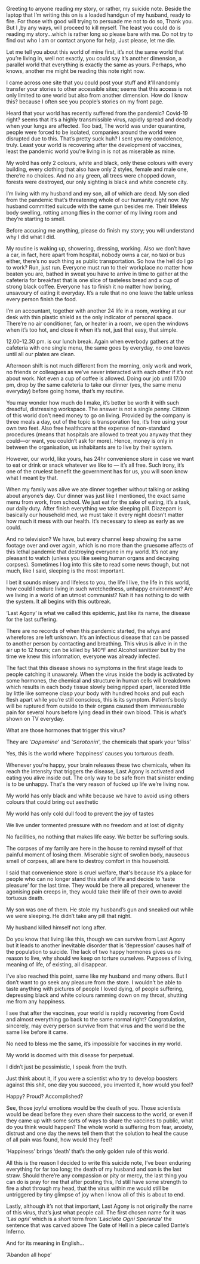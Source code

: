 Greeting to anyone reading my story, or rather, my suicide note.
Beside the laptop that I’m writing this on is a loaded handgun of my husband, ready to fire.
For those with good will trying to persuade me not to do so, Thank you. But I ,by any ways, will proceed to kill myself. 
The least you could do is reading my story…which is rather long so please bare with me. Do not try to find out who I am or contact anyone for help, Just please, let me die.

Let me tell you about this world of mine first, it’s not the same world that you’re living in, well not exactly, you could say it’s another dimension, a parallel world that everything is exactly the same as yours. Perhaps, who knows, another me might be reading this note right now.

I came across one site that you could post your stuff and it'll randomly transfer your stories to other accessible sites; seems that this  access is not only limited to one world but also from another dimension. 
How do I know this? because I often see you people’s stories on my front page.

Heard that your world has recently suffered from the pandemic? Covid-19 right? seems that it’s a highly transmissible virus, rapidly spread and deadly when your lungs are affected. Too bad, The world was under quarantine, people were forced to be isolated, companies around the world were disrupted due to this. That’s pretty suck huh? I sent you my condolence, truly. Least your world is recovering after the development of vaccines, least the pandemic world you’re living in is not as miserable as mine.

My wolrd has only 2 colours, white and black, only these colours with every building, every clothing that also have only 2 styles, female and male one, there’re no choices. And no any green, all trees were chopped down, forests were destroyed, our only sighting is black and white concrete city.

I’m living with my husband and my son, all of which are dead. My son died from the pandemic that’s threatening whole of our humanity right now. My husband committed suicude with the same gun besides me. Their lifeless body swelling, rotting among flies in the corner of my living room and they’re starting to smell.

Before accusing me anything, please do finish my story; you will understand why I did what I did.

My routine is waking up, showering, dressing, working. Also we don’t have a car, in fact, here apart from hospital, nobody owns a car, no taxi or bus either, there’s no such thing as public transportation. So how the hell do I go to work? Run, just run. Everyone must run to their workplace no matter how beaten you are, bathed in sweat you have to arrive in time to gather at the cafeteria for breakfast that is one slice of tasteless bread and a cup of strong black coffee. Everyone has to finish it no matter how boring, unsavoury of eating it everyday. It’s a rule that no one leave the table unless every person finish the food.

I’m an accountant, together with another 24 life in a room, working at our desk with thin plastic shield as the only indicator of personal space. There’re no air conditioner, fan, or heater in a room, we open the windows when it’s too hot, and close it when it’s not, just that easy, that simple.

12.00-12.30 pm. is our lunch break. Again when everbody gathers at the cafeteria with one single menu, the same goes by everyday, no one leaves until all our plates are clean.

Afternoon shift is not much different from the morning, only work and work, no friends or colleagues as we’ve never interacted with each other if it’s not about work. Not even a cup of coffee is allowed. Doing our job until 17.00 pm, drop by the same cafeteria to take our dinner (yes, the same menu everyday) before going home, that’s my routine.

You may wonder how much do I make, it’s better be worth it with such dreadful, distressing workspace. The answer is not a single penny. Citizen of this world don’t need money to go on living. Provided by the company is three meals a day, out of the topic is transporation fee, it’s free using your own two feet. Also free healthcare at the expense of non-standard procedures (means that hospitals are allowed to treat you anyway that they could—or want, you couldn’t ask for more). Hence, money is only in between the organisation, us inhabitants are to live by their system. 

However, our world, like yours, has 24hr convenience store in case we want to eat or drink or snack whatever we like to — it’s all free. Such irony, it’s one of the cruelest benefit the government has for us, you will soon know what I meant by that.

When my family was alive we ate dinner together without talking or asking about anyone’s day. Our dinner was just like I mentioned, the exact same menu from work, from school. We just eat for the sake of eating, it’s a task, our daily duty. After finish everything we take sleeping pill. Diazepam is basically our household med, we must take it every night doesn’t matter how much it mess with our health. It’s necessary to sleep as early as we could.

And no television? We have, but every channel keep showing the same footage over and over again, which is no more than the gruesome affects of this lethal pandemic that destroying everyone in my world. It’s not any pleasant to watch (unless you like seeing human organs and decaying corpses). Sometimes I log into this site to read some news though, but not much, like I said, sleeping is the most important.

I bet it sounds misery and lifeless to you, the life I live, the life in this world, how could I endure living in such wretchedness, unhappy environment? Are we living in a world of an utmost communist? Nah it has nothing to do with the system. It all begins with this outbreak.

‘Last Agony’ is what we called this epidemic, just like its name, the disease for the last suffering.

There are no records of when this pandemic started, the whys and wherefores are left unknown. It’s an infectious disease that can be passed to another person by contacting and breathing. This virus is alive in in the air up to 12 hours; can be killed by 140°F and Alcohol sanitizer but by the time we knew this information, everyone was already infected. 

The fact that this disease shows no symptoms in the first stage leads to people catching it unawarely. When the virus inside the body is activated by some hormones, the chemical and structure in human cells will breakdown which results in each body tissue slowly being ripped apart, lacerated little by little like someone clasp your body with hundred hooks and pull each flesh apart while you’re still conscious, this is its symptom. Patient’s body will be ruptured from outside to their organs caused them immeasurable pain for several hours before lying dead in their own blood. This is what’s shown on TV everyday.

What are those hormones that trigger this virus? 

They are '𝘋𝘰𝘱𝘢𝘮𝘪𝘯𝘦' and '𝘚𝘦𝘳𝘰𝘵𝘰𝘯𝘪𝘯', 
the chemicals that spark your ‘bliss’

Yes, this is the world where ‘happiness’ causes you torturous death.

Whenever you’re happy, your brain releases these two chemicals, when its reach the intensity that triggers the disease, Last Agony is activated and eating you alive inside out. The only way to be safe from that sinister ending is to be unhappy. 
That's the very reason of fucked up life we’re living now.

My world has only black and white because we have to avoid using others colours that could bring out aesthetic

My world has only cold dull food to prevent the joy of tastes

We live under tormented pressure with no freedom and at lost of dignity

No facilities, no nothing that makes life easy. We better be suffering souls.

The corpses of my family are here in the house to remind myself of that painful moment of losing them. Miserable sight of swollen body, nauseous smell of corpses, all are here to destroy comfort in this household.

I said that convenience store is cruel welfare, that's because it’s a place for people who can no longer stand this state of life and decide to ‘taste pleasure’ for the last time. They would be there all prepared, whenever the agonising pain creeps in, they would take their life of their own to avoid tortuous death.

My son was one of them. He stole my husband’s gun and sneaked out while we were sleeping. He didn’t take any pill that night.

My husband killed himself not long after.

Do you know that living like this, though we can survive from Last Agony but it leads to another inevitable disorder that is ‘depression’ causes half of the population to suicide. The lack of two happy hormones gives us no reason to live, why should we keep on torture ourselves. Purposes of living, meaning of life, of existing, all disappear.

I’ve also reached this point, same like my husband and many others. But I don’t want to go seek any pleasure from the store. I wouldn’t be able to taste anything with pictures of people I loved dying, of people suffering, depressing black and white colours ramming down on my throat, shutting me from any happiness.

I see that after the vaccines, your world is rapidly recovering from Covid and almost everything go back to the same normal right? Congratulation, sincerely, may every person survive from that virus and the world be the same like before it came.

No need to bless me the same, it’s impossible for vaccines in my world.

My world is doomed with this disease for perpetual.

I didn’t just be pessimistic, I speak from the truth.

Just think about it, if you were a scientist who try to develop boosters against this shit, one day you succeed, you invented it, how would you feel?

Happy?  Proud? Accomplished?

See, those joyful emotions would be the death of you. Those scientists would be dead before they even share their success to the world, or even if they came up with some sorts of ways to share the vaccines to public, what do you think would happen? The whole world is suffering from fear, anxiety, distrust and one day the news tell them that the solution to heal the cause of all pain was found, how would they feel?

‘Happiness’ brings ‘death’
that’s the only golden rule of this world.

All this is the reason I decided to write this suicide note, I’ve been enduring everything for far too long; the death of my husband and son is the last straw.
Should there’re any compassion or pity or mercy, the last thing you can do is pray for me that after posting this, I’d still have some strength to fire a shot through my head, that the virus within me would still be untriggered by tiny glimpse of joy when I know all of this is about to end.

Lastly, although it’s not that important, Last Agony is not originally the name of this virus, that’s just what people call. The first chosen name for it was ‘𝘓𝘢𝘴 𝘰𝘨𝘯𝘪’ which is a short term from '𝘓𝘢𝘴𝘤𝘪𝘢𝘵𝘦 𝘖𝘨𝘯𝘪 𝘚𝘱𝘦𝘳𝘢𝘯𝘻𝘢' the sentence that was carved above The Gate of Hell in a piece called Dante’s Inferno.

And for its meaning in English…

‘Abandon all hope’